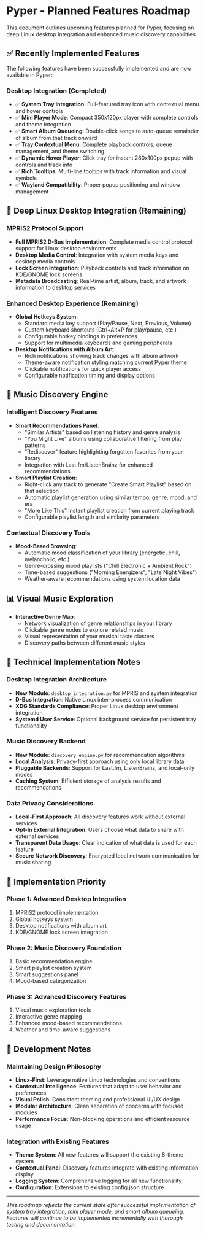 # Pyper - Planned Features Roadmap

This document outlines upcoming features planned for Pyper, focusing on deep Linux desktop integration and enhanced music discovery capabilities.

## ✅ Recently Implemented Features

The following features have been successfully implemented and are now available in Pyper:

### Desktop Integration (Completed)
- ✅ **System Tray Integration**: Full-featured tray icon with contextual menu and hover controls
- ✅ **Mini Player Mode**: Compact 350x120px player with complete controls and theme integration
- ✅ **Smart Album Queueing**: Double-click songs to auto-queue remainder of album from that track onward
- ✅ **Tray Contextual Menu**: Complete playback controls, queue management, and theme switching
- ✅ **Dynamic Hover Player**: Click tray for instant 280x100px popup with controls and track info
- ✅ **Rich Tooltips**: Multi-line tooltips with track information and visual symbols
- ✅ **Wayland Compatibility**: Proper popup positioning and window management

## 🐧 Deep Linux Desktop Integration (Remaining)

### MPRIS2 Protocol Support
- **Full MPRIS2 D-Bus Implementation**: Complete media control protocol support for Linux desktop environments
- **Desktop Media Control**: Integration with system media keys and desktop media controls
- **Lock Screen Integration**: Playback controls and track information on KDE/GNOME lock screens
- **Metadata Broadcasting**: Real-time artist, album, track, and artwork information to desktop services

### Enhanced Desktop Experience (Remaining)
- **Global Hotkeys System**:
  - Standard media key support (Play/Pause, Next, Previous, Volume)
  - Custom keyboard shortcuts (Ctrl+Alt+P for play/pause, etc.)
  - Configurable hotkey bindings in preferences
  - Support for multimedia keyboards and gaming peripherals
- **Desktop Notifications with Album Art**:
  - Rich notifications showing track changes with album artwork
  - Theme-aware notification styling matching current Pyper theme
  - Clickable notifications for quick player access
  - Configurable notification timing and display options

## 🎵 Music Discovery Engine

### Intelligent Discovery Features
- **Smart Recommendations Panel**:
  - "Similar Artists" based on listening history and genre analysis
  - "You Might Like" albums using collaborative filtering from play patterns
  - "Rediscover" feature highlighting forgotten favorites from your library
  - Integration with Last.fm/ListenBrainz for enhanced recommendations
- **Smart Playlist Creation**:
  - Right-click any track to generate "Create Smart Playlist" based on that selection
  - Automatic playlist generation using similar tempo, genre, mood, and era
  - "More Like This" instant playlist creation from current playing track
  - Configurable playlist length and similarity parameters

### Contextual Discovery Tools
- **Mood-Based Browsing**:
  - Automatic mood classification of your library (energetic, chill, melancholic, etc.)
  - Genre-crossing mood playlists ("Chill Electronic + Ambient Rock")
  - Time-based suggestions ("Morning Energizers", "Late Night Vibes")
  - Weather-aware recommendations using system location data

## 📊 Visual Music Exploration
- **Interactive Genre Map**:
  - Network visualization of genre relationships in your library
  - Clickable genre nodes to explore related music
  - Visual representation of your musical taste clusters
  - Discovery paths between different music styles

## 🔧 Technical Implementation Notes

### Desktop Integration Architecture
- **New Module**: `desktop_integration.py` for MPRIS and system integration
- **D-Bus Integration**: Native Linux inter-process communication
- **XDG Standards Compliance**: Proper Linux desktop environment integration
- **Systemd User Service**: Optional background service for persistent tray functionality

### Music Discovery Backend
- **New Module**: `discovery_engine.py` for recommendation algorithms
- **Local Analysis**: Privacy-first approach using only local library data
- **Pluggable Backends**: Support for Last.fm, ListenBrainz, and local-only modes
- **Caching System**: Efficient storage of analysis results and recommendations

### Data Privacy Considerations
- **Local-First Approach**: All discovery features work without external services
- **Opt-In External Integration**: Users choose what data to share with external services
- **Transparent Data Usage**: Clear indication of what data is used for each feature
- **Secure Network Discovery**: Encrypted local network communication for music sharing

## 🎯 Implementation Priority

### Phase 1: Advanced Desktop Integration
1. MPRIS2 protocol implementation
2. Global hotkeys system  
3. Desktop notifications with album art
4. KDE/GNOME lock screen integration

### Phase 2: Music Discovery Foundation
1. Basic recommendation engine
2. Smart playlist creation system
3. Smart suggestions panel
4. Mood-based categorization

### Phase 3: Advanced Discovery Features
1. Visual music exploration tools
2. Interactive genre mapping
3. Enhanced mood-based recommendations
4. Weather and time-aware suggestions

## 📝 Development Notes

### Maintaining Design Philosophy
- **Linux-First**: Leverage native Linux technologies and conventions
- **Contextual Intelligence**: Features that adapt to user behavior and preferences
- **Visual Polish**: Consistent theming and professional UI/UX design
- **Modular Architecture**: Clean separation of concerns with focused modules
- **Performance Focus**: Non-blocking operations and efficient resource usage

### Integration with Existing Features
- **Theme System**: All new features will support the existing 8-theme system
- **Contextual Panel**: Discovery features integrate with existing information display
- **Logging System**: Comprehensive logging for all new functionality
- **Configuration**: Extensions to existing config.json structure

---

*This roadmap reflects the current state after successful implementation of system tray integration, mini player mode, and smart album queueing. Features will continue to be implemented incrementally with thorough testing and documentation.* 